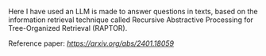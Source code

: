 Here I have used an LLM is made to answer questions in texts, based on the information retrieval technique called Recursive Abstractive Processing for Tree-Organized Retrieval (RAPTOR).

Reference paper: *https://arxiv.org/abs/2401.18059*

